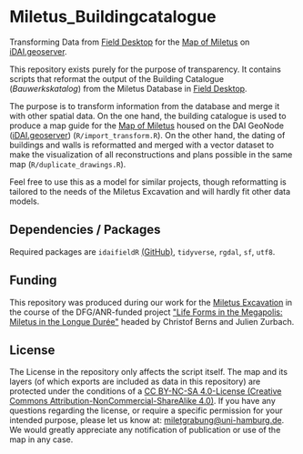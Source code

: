 # Miletus_Buildingcatalogue
Transforming Data from [Field Desktop](https://github.com/dainst/idai-field) for the [Map of Miletus](https://geoserver.dainst.org/catalogue/uuid/53438148-30d1-11ec-9582-0242ac140004) on [iDAI.geoserver](https://geoserver.dainst.org/).

This repository exists purely for the purpose of transparency. It contains scripts that reformat the output of the Building Catalogue (*Bauwerkskatalog*) from the Miletus Database in [Field Desktop](https://github.com/dainst/idai-field). 

The purpose is to transform information from the database and merge it with other spatial data. On the one hand, the building catalogue is used to produce a map guide for the [Map of Miletus](https://geoserver.dainst.org/catalogue/uuid/53438148-30d1-11ec-9582-0242ac140004) housed on the DAI GeoNode ([iDAI.geoserver](https://geoserver.dainst.org/)) (`R/import_transform.R`). On the other hand, the dating of buildings and walls is reformatted and merged with a vector dataset to make the visualization of all reconstructions and plans possible in the same map (`R/duplicate_drawings.R`). 

Feel free to use this as a model for similar projects, though reformatting is tailored to the needs of the Miletus Excavation and will hardly fit other data models. 

## Dependencies / Packages

Required packages are `idaifieldR` [(GitHub)](https://github.com/lsteinmann/idaifieldR), `tidyverse`, `rgdal`, `sf`, `utf8`.

## Funding
This repository was produced during our work for the [Miletus Excavation](https://www.miletgrabung.uni-hamburg.de/) in the course of the DFG/ANR-funded project ["Life Forms in the Megapolis: Miletus in the Longue Durée"](https://www.kulturwissenschaften.uni-hamburg.de/ka/forschung/lebensformen-megapolis.html) headed by Christof Berns and Julien Zurbach. 

## License
The License in the repository only affects the script itself. The map and its layers (of which exports are included as data in this repository) are protected under the conditions of a [CC BY-NC-SA 4.0-License (Creative Commons Attribution-NonCommercial-ShareAlike 4.0)](https://creativecommons.org/licenses/by-nc-sa/4.0/). If you have any questions regarding the license, or require a specific permission for your intended purpose, please let us know at: [miletgrabung@uni-hamburg.de](mailto:miletgrabung@uni-hamburg.de). We would greatly appreciate any notification of publication or use of the map in any case.
